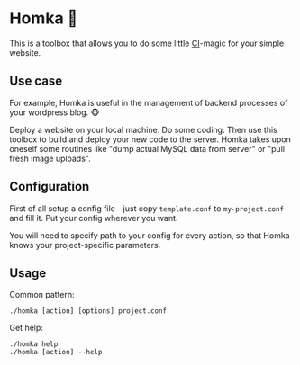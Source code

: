 # Homka :hamster:

This is a toolbox that allows you to do some little [CI](https://en.wikipedia.org/wiki/Continuous_integration)-magic for your simple website.

## Use case

For example, Homka is useful in the management of backend processes of 
your wordpress blog. :monkey_face:  

Deploy a website on your local machine. Do some coding.
Then use this toolbox to build and deploy your new code to the server. 
Homka takes upon oneself some routines like
"dump actual MySQL data from server" or "pull fresh image uploads".

## Configuration

First of all setup a config file - just copy `template.conf`
to `my-project.conf` and fill it. Put your config wherever you want.

You will need to specify path to your config for every action, so that Homka
knows your project-specific parameters.

## Usage

Common pattern:

    ./homka [action] [options] project.conf

Get help:

    ./homka help
    ./homka [action] --help